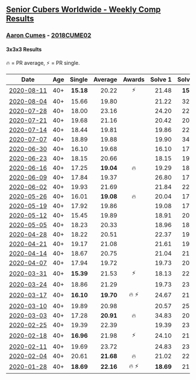 <style>table {white-space: nowrap;}</style>

## [Senior Cubers Worldwide - Weekly Comp Results](/scw-comp/results/)
### [Aaron Cumes](README.md) - [2018CUME02](https://www.worldcubeassociation.org/persons/2018CUME02?event=333)
#### 3x3x3 Results

<span style="white-space: nowrap;">🔥 = PR average</span>, <span style="white-space: nowrap;">⚡ = PR single</span>.

| Date | Age | Single | Average | Awards | Solve 1 | Solve 2 | Solve 3 | Solve 4 | Solve 5 | Video |
| :--: | :--: | --: | --: | :--: | --: | --: | --: | --: | --: | :-- |
| [2020-08-11](../../results/2020-08-11/333.md) | 40+ | **15.18** | 20.22 | ⚡ | 21.48 | **15.18** | 19.38 | 20.09 | 21.18 | [Desktop](https://www.facebook.com/events/338631130511019/permalink/339294723777993) / [Mobile](https://m.facebook.com/events/338631130511019?view=permalink&id=339294723777993) |
| [2020-08-04](../../results/2020-08-04/333.md) | 40+ | 15.66 | 19.80 |  | 21.22 | 32.54 | 15.66 | 20.58 | 17.59 | [Desktop](https://www.facebook.com/events/748440219235440/permalink/748806815865447) / [Mobile](https://m.facebook.com/events/748440219235440?view=permalink&id=748806815865447) |
| [2020-07-28](../../results/2020-07-28/333.md) | 40+ | 18.00 | 23.16 |  | 24.20 | 22.39 | 22.90 | 18.00 | DNF | [Desktop](https://www.facebook.com/events/708566320000803/permalink/709123326611769) / [Mobile](https://m.facebook.com/events/708566320000803?view=permalink&id=709123326611769) |
| [2020-07-21](../../results/2020-07-21/333.md) | 40+ | 19.68 | 21.16 |  | 20.42 | 20.71 | 22.47 | 19.68 | 22.34 | [Desktop](https://www.facebook.com/events/1842039515939197/permalink/1842262065916942) / [Mobile](https://m.facebook.com/events/1842039515939197?view=permalink&id=1842262065916942) |
| [2020-07-14](../../results/2020-07-14/333.md) | 40+ | 18.44 | 19.81 |  | 19.86 | 22.99 | 18.60 | 20.98 | 18.44 | [Desktop](https://www.facebook.com/events/1157754364595802/permalink/1158503181187587) / [Mobile](https://m.facebook.com/events/1157754364595802?view=permalink&id=1158503181187587) |
| [2020-07-07](../../results/2020-07-07/333.md) | 40+ | 18.89 | 19.88 |  | 19.90 | 34.74 | 18.89 | 19.05 | 20.68 | [Desktop](https://www.facebook.com/events/271667090769235/permalink/271755720760372) / [Mobile](https://m.facebook.com/events/271667090769235?view=permalink&id=271755720760372) |
| [2020-06-30](../../results/2020-06-30/333.md) | 40+ | 16.10 | 19.68 |  | 16.10 | 17.34 | 19.74 | 22.60 | 21.96 | [Desktop](https://www.facebook.com/events/679860472562391/permalink/680107355871036) / [Mobile](https://m.facebook.com/events/679860472562391?view=permalink&id=680107355871036) |
| [2020-06-23](../../results/2020-06-23/333.md) | 40+ | 18.15 | 20.66 |  | 18.15 | 19.90 | 22.19 | 39.77 | 19.88 | [Desktop](https://www.facebook.com/events/722150235200875/permalink/722229618526270) / [Mobile](https://m.facebook.com/events/722150235200875?view=permalink&id=722229618526270) |
| [2020-06-16](../../results/2020-06-16/333.md) | 40+ | 17.25 | **19.04** | 🔥 | 19.29 | 18.96 | 18.86 | 20.79 | 17.25 | [Desktop](https://www.facebook.com/events/604103587178706/permalink/604168720505526) / [Mobile](https://m.facebook.com/events/604103587178706?view=permalink&id=604168720505526) |
| [2020-06-09](../../results/2020-06-09/333.md) | 40+ | 17.84 | 19.37 |  | 26.80 | 17.84 | 19.48 | 19.51 | 19.12 | [Desktop](https://www.facebook.com/events/903549840109576/permalink/903622673435626) / [Mobile](https://m.facebook.com/events/903549840109576?view=permalink&id=903622673435626) |
| [2020-06-02](../../results/2020-06-02/333.md) | 40+ | 19.93 | 21.69 |  | 21.84 | 22.77 | 20.45 | 19.93 | DNF | [Desktop](https://www.facebook.com/events/3373950429496747/permalink/3374399542785169) / [Mobile](https://m.facebook.com/events/3373950429496747?view=permalink&id=3374399542785169) |
| [2020-05-26](../../results/2020-05-26/333.md) | 40+ | 16.01 | **19.08** | 🔥 | 20.04 | 17.99 | 19.21 | 16.01 | 20.08 | [Desktop](https://www.facebook.com/events/688407551989463/permalink/688492338647651) / [Mobile](https://m.facebook.com/events/688407551989463?view=permalink&id=688492338647651) |
| [2020-05-19](../../results/2020-05-19/333.md) | 40+ | 17.92 | 19.86 |  | 19.08 | 17.92 | 22.00 | 20.26 | 20.23 | [Desktop](https://www.facebook.com/events/1880761498725633/permalink/1881630431972073) / [Mobile](https://m.facebook.com/events/1880761498725633?view=permalink&id=1881630431972073) |
| [2020-05-12](../../results/2020-05-12/333.md) | 40+ | 15.45 | 19.89 |  | 18.91 | 20.05 | 22.20 | 15.45 | 20.72 | [Desktop](https://www.facebook.com/events/546188069600739/permalink/546336752919204) / [Mobile](https://m.facebook.com/events/546188069600739?view=permalink&id=546336752919204) |
| [2020-05-05](../../results/2020-05-05/333.md) | 40+ | 18.23 | 20.33 |  | 18.96 | 18.23 | 21.26 | 23.88 | 20.77 | [Desktop](https://www.facebook.com/events/3313106775587396/permalink/3313358892228851) / [Mobile](https://m.facebook.com/events/3313106775587396?view=permalink&id=3313358892228851) |
| [2020-04-28](../../results/2020-04-28/333.md) | 40+ | 18.22 | 20.51 |  | 22.37 | 19.22 | 33.72 | 18.22 | 19.93 | [Desktop](https://www.facebook.com/events/535188653858103/permalink/535748163802152) / [Mobile](https://m.facebook.com/events/535188653858103?view=permalink&id=535748163802152) |
| [2020-04-21](../../results/2020-04-21/333.md) | 40+ | 19.17 | 21.08 |  | 21.61 | 19.17 | 21.34 | 20.29 | 22.47 | [Desktop](https://www.facebook.com/events/880278499062375/permalink/881697385587153) / [Mobile](https://m.facebook.com/events/880278499062375?view=permalink&id=881697385587153) |
| [2020-04-14](../../results/2020-04-14/333.md) | 40+ | 18.67 | 20.75 |  | 21.04 | 21.80 | 18.67 | 22.23 | 19.40 | [Desktop](https://www.facebook.com/events/982619255468618/permalink/982698725460671) / [Mobile](https://m.facebook.com/events/982619255468618?view=permalink&id=982698725460671) |
| [2020-04-07](../../results/2020-04-07/333.md) | 40+ | 17.94 | 19.72 |  | 19.73 | 20.17 | 19.25 | 17.94 | 22.96 | [Desktop](https://www.facebook.com/events/510082903229069/permalink/510863263151033) / [Mobile](https://m.facebook.com/events/510082903229069?view=permalink&id=510863263151033) |
| [2020-03-31](../../results/2020-03-31/333.md) | 40+ | **15.39** | 21.53 | ⚡ | 18.13 | 22.72 | 23.73 | **15.39** | 24.01 | [Desktop](https://www.facebook.com/events/207898257161923/permalink/208561600428922) / [Mobile](https://m.facebook.com/events/207898257161923?view=permalink&id=208561600428922) |
| [2020-03-24](../../results/2020-03-24/333.md) | 40+ | 18.86 | 21.29 |  | 19.73 | 23.53 | 27.29 | 20.60 | 18.86 | [Desktop](https://www.facebook.com/events/524456301543611/permalink/525607958095112) / [Mobile](https://m.facebook.com/events/524456301543611?view=permalink&id=525607958095112) |
| [2020-03-17](../../results/2020-03-17/333.md) | 40+ | **16.10** | **19.70** | 🔥 ⚡ | 24.67 | 21.61 | 18.69 | 18.81 | **16.10** | [Desktop](https://www.facebook.com/events/280686576235146/permalink/281995872770883) / [Mobile](https://m.facebook.com/events/280686576235146?view=permalink&id=281995872770883) |
| [2020-03-10](../../results/2020-03-10/333.md) | 40+ | 19.89 | 20.98 |  | 20.57 | 25.34 | 21.01 | 19.89 | 21.35 | [Desktop](https://www.facebook.com/events/164742401163863/permalink/165284231109680) / [Mobile](https://m.facebook.com/events/164742401163863?view=permalink&id=165284231109680) |
| [2020-03-03](../../results/2020-03-03/333.md) | 40+ | 17.28 | **20.91** | 🔥 | 34.83 | 20.85 | 22.93 | 18.96 | 17.28 | [Desktop](https://www.facebook.com/events/241721610185997/permalink/243569486667876) / [Mobile](https://m.facebook.com/events/241721610185997?view=permalink&id=243569486667876) |
| [2020-02-25](../../results/2020-02-25/333.md) | 40+ | 19.39 | 22.39 |  | 19.39 | 23.18 | 22.22 | 22.98 | 21.96 | [Desktop](https://www.facebook.com/events/196320811461109/permalink/198613821231808) / [Mobile](https://m.facebook.com/events/196320811461109?view=permalink&id=198613821231808) |
| [2020-02-18](../../results/2020-02-18/333.md) | 40+ | **16.96** | 21.98 | ⚡ | 24.10 | 21.21 | 20.64 | **16.96** | 29.96 | [Desktop](https://www.facebook.com/events/2558750947697073/permalink/2562158194023015) / [Mobile](https://m.facebook.com/events/2558750947697073?view=permalink&id=2562158194023015) |
| [2020-02-11](../../results/2020-02-11/333.md) | 40+ | 19.69 | 23.72 |  | 24.83 | 23.87 | 29.08 | 22.47 | 19.69 | [Desktop](https://www.facebook.com/events/616423959107229/permalink/618887685527523) / [Mobile](https://m.facebook.com/events/616423959107229?view=permalink&id=618887685527523) |
| [2020-02-04](../../results/2020-02-04/333.md) | 40+ | 20.61 | **21.68** | 🔥 | 21.02 | 22.60 | 30.69 | 20.61 | 21.42 | [Desktop](https://www.facebook.com/groups/1604105099735401/permalink/2133654140113825) / [Mobile](https://m.facebook.com/groups/1604105099735401?view=permalink&id=2133654140113825) |
| [2020-01-28](../../results/2020-01-28/333.md) | 40+ | **18.69** | **22.16** | 🔥 ⚡ | **18.69** | 21.84 | 25.96 | - | - | [Desktop](https://www.facebook.com/roncumez/videos/10157973003656399) / [Mobile](https://m.facebook.com/roncumez/videos/10157973003656399) |


<!-- Global site tag (gtag.js) - Google Analytics -->
<script async src="https://www.googletagmanager.com/gtag/js?id=UA-86348435-3"></script>
<script>window.dataLayer = window.dataLayer || []; function gtag() {dataLayer.push(arguments);} gtag('js', new Date()); gtag('config', 'UA-86348435-3');</script>
